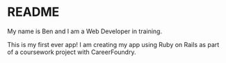 # README

My name is Ben and I am a Web Developer in training.

This is my first ever app! I am creating my app using Ruby on Rails as part of a coursework project with CareerFoundry.
